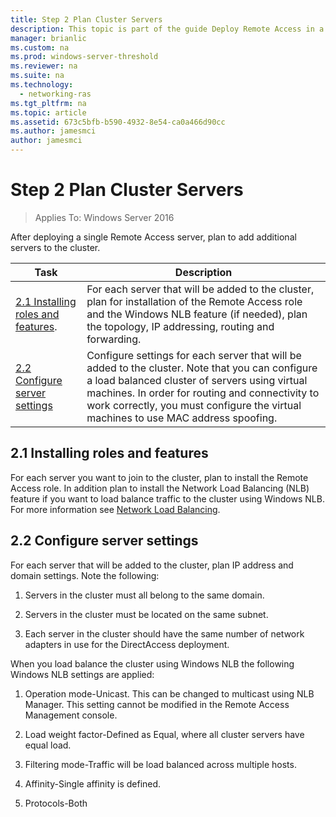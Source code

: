 ```yaml
---
title: Step 2 Plan Cluster Servers
description: This topic is part of the guide Deploy Remote Access in a Cluster in Windows Server 2016.
manager: brianlic
ms.custom: na
ms.prod: windows-server-threshold
ms.reviewer: na
ms.suite: na
ms.technology: 
  - networking-ras
ms.tgt_pltfrm: na
ms.topic: article
ms.assetid: 673c5bfb-b590-4932-8e54-ca0a466d90cc
ms.author: jamesmci
author: jamesmci
---
```

# Step 2 Plan Cluster Servers

>Applies To: Windows Server 2016

After deploying a single Remote Access server, plan to add additional servers to the cluster.  
  
|Task|Description|  
|----|--------|  
|[2.1 Installing roles and features](#BKMK_Install).|For each server that will be added to the cluster, plan for installation of the Remote Access role and the Windows NLB feature (if needed), plan the topology, IP addressing, routing and forwarding.|  
|[2.2 Configure server settings](#BKMK_Config)|Configure settings for each server that will be added to the cluster. Note that you can configure a load balanced cluster of servers using virtual machines. In order for routing and connectivity to work correctly, you must configure the virtual machines to use MAC address spoofing.|  
  
## <a name="BKMK_Install"></a>2.1 Installing roles and features  
For each server you want to join to the cluster, plan to install the Remote Access role. In addition plan to install the Network Load Balancing (NLB) feature if you want to load balance traffic to the cluster using Windows NLB. For more information see [Network Load Balancing](https://technet.microsoft.com/windows-server-docs/networking/technologies/network-load-balancing).  
  
## <a name="BKMK_Config"></a>2.2 Configure server settings  
For each server that will be added to the cluster, plan IP address and domain settings. Note the following:  
  
1.  Servers in the cluster must all belong to the same domain.  
  
2.  Servers in the cluster must be located on the same subnet.  
  
3.  Each server in the cluster should have the same number of network adapters in use for the DirectAccess deployment.  
  
When you load balance the cluster using Windows NLB the following Windows NLB settings are applied:  
  
1.  Operation mode-Unicast. This can be changed to multicast using NLB Manager. This setting cannot be modified in the Remote Access Management console.  
  
2.  Load weight factor-Defined as Equal, where all cluster servers have equal load.  
  
3.  Filtering mode-Traffic will be load balanced across multiple hosts.  
  
4.  Affinity-Single affinity is defined.  
  
5.  Protocols-Both  

